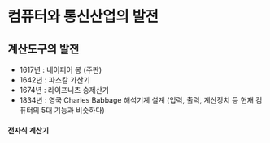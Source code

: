 # 컴퓨터와 통신산업의 발전

## 계산도구의 발전
- 1617년 : 네이피어 봉 (주판)
- 1642년 : 파스칼 가산기
- 1674년 : 라이프니츠 승제산기
- 1834년 : 영국 Charles Babbage 해석기계 설계 (입력, 출력, 계산장치 등 현재 컴퓨터의 5대 기능과 비슷하다)

#### 전자식 계산기

